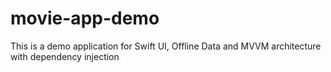 # movie-app-demo
This is a demo application for Swift UI, Offline Data and MVVM architecture with dependency injection
